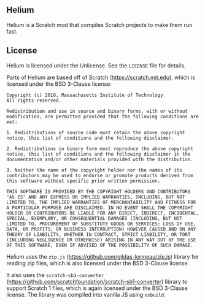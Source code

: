 Helium
-

Helium is a Scratch mod that compiles Scratch projects to make them run fast.

License
-
Helium is licensed under the Unlicense. See the ```LICENSE``` file for details.

Parts of Helium are based off of Scratch (https://scratch.mit.edu), which is licensed under the BSD 3-Clause license:

```
Copyright (c) 2016, Massachusetts Institute of Technology
All rights reserved.

Redistribution and use in source and binary forms, with or without modification, are permitted provided that the following conditions are met:

1. Redistributions of source code must retain the above copyright notice, this list of conditions and the following disclaimer.

2. Redistributions in binary form must reproduce the above copyright notice, this list of conditions and the following disclaimer in the documentation and/or other materials provided with the distribution.

3. Neither the name of the copyright holder nor the names of its contributors may be used to endorse or promote products derived from this software without specific prior written permission.

THIS SOFTWARE IS PROVIDED BY THE COPYRIGHT HOLDERS AND CONTRIBUTORS "AS IS" AND ANY EXPRESS OR IMPLIED WARRANTIES, INCLUDING, BUT NOT LIMITED TO, THE IMPLIED WARRANTIES OF MERCHANTABILITY AND FITNESS FOR A PARTICULAR PURPOSE ARE DISCLAIMED. IN NO EVENT SHALL THE COPYRIGHT HOLDER OR CONTRIBUTORS BE LIABLE FOR ANY DIRECT, INDIRECT, INCIDENTAL, SPECIAL, EXEMPLARY, OR CONSEQUENTIAL DAMAGES (INCLUDING, BUT NOT LIMITED TO, PROCUREMENT OF SUBSTITUTE GOODS OR SERVICES; LOSS OF USE, DATA, OR PROFITS; OR BUSINESS INTERRUPTION) HOWEVER CAUSED AND ON ANY THEORY OF LIABILITY, WHETHER IN CONTRACT, STRICT LIABILITY, OR TORT (INCLUDING NEGLIGENCE OR OTHERWISE) ARISING IN ANY WAY OUT OF THE USE OF THIS SOFTWARE, EVEN IF ADVISED OF THE POSSIBILITY OF SUCH DAMAGE.
```

Helium uses the ```zip.js``` (https://github.com/gildas-lormeau/zip.js) library for reading zip files, which is also licensed under the BSD 3-Clause license. 

It also uses the ```scratch-sb1-converter``` (https://github.com/scratchfoundation/scratch-sb1-converter) library to support Scratch 1 files, which is again licensed under the BSD 3-Clause license. The library was compiled into vanilla JS using ```esbuild```.